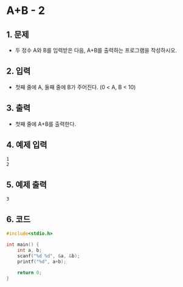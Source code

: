 # A+B - 2 

## 1. 문제
- 두 정수 A와 B를 입력받은 다음, A+B를 출력하는 프로그램을 작성하시오.

## 2. 입력
- 첫째 줄에 A, 둘째 줄에 B가 주어진다. (0 < A, B < 10)

## 3. 출력
- 첫째 줄에 A+B를 출력한다.

## 4. 예제 입력
```
1
2
```

## 5. 예제 출력
```
3
```

## 6. 코드
```c++
#include<stdio.h>

int main() {
    int a, b;
    scanf("%d %d", &a, &b);
    printf("%d", a+b);
    
    return 0;
}

```
